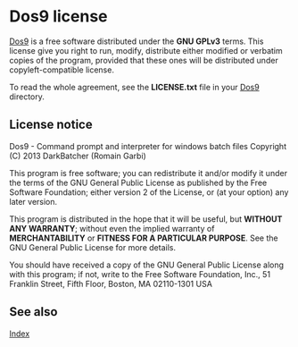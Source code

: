 # Dos9 license #

[Dos9](dos9) is a free software distributed under the **GNU GPLv3** terms. 
This license give you right to run, modify, distribute either modified or 
verbatim copies of the program, provided that these ones will be distributed 
under copyleft-compatible license.

To read the whole agreement, see the **LICENSE.txt** file in your 
[Dos9](dos9) directory.

## License notice ##

Dos9 - Command prompt and interpreter for windows batch files Copyright \(C\) 
2013 DarkBatcher \(Romain Garbi\)

This program is free software; you can redistribute it and/or modify it under 
the terms of the GNU General Public License as published by the Free Software 
Foundation; either version 2 of the License, or \(at your option\) any later 
version.

This program is distributed in the hope that it will be useful, but **WITHOUT 
ANY WARRANTY**; without even the implied warranty of **MERCHANTABILITY** or 
**FITNESS FOR A PARTICULAR PURPOSE**. See the GNU General Public License for 
more details.

You should have received a copy of the GNU General Public License along with 
this program; if not, write to the Free Software Foundation, Inc., 51 Franklin 
Street, Fifth Floor, Boston, MA 02110-1301 USA

## See also ##

[Index](index) 

